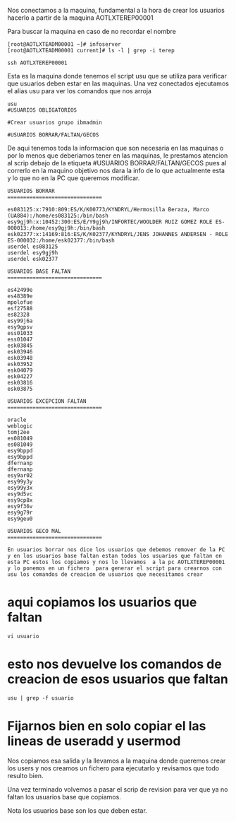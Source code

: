 Nos conectamos a la maquina, fundamental a la hora de crear los usuarios hacerlo a partir de la maquina  AOTLXTEREP00001

Para buscar la maquina en caso de no recordar el nombre
```
[root@AOTLXTEADM00001 ~]# infoserver
[root@AOTLXTEADM00001 current]# ls -l | grep -i terep
```

```
ssh AOTLXTEREP00001
```

Esta es la maquina donde tenemos el script usu que se utiliza para verificar que usuarios deben estar en las maquinas. Una vez conectados ejecutamos el alias usu para ver los comandos que nos arroja

```
usu 
#USUARIOS OBLIGATORIOS

#Crear usuarios grupo ibmadmin

#USUARIOS BORRAR/FALTAN/GECOS

```

De aqui tenemos toda la informacion que son necesaria en las maquinas o por lo menos que deberiamos tener en las maquinas, le prestamos atencion al scrip debajo de la etiqueta \#USUARIOS BORRAR/FALTAN/GECOS pues al correrlo en la maquino objetivo nos dara la info de lo que actualmente esta  y lo que no en la PC que queremos modificar.

```
USUARIOS BORRAR
==============================

es083125:x:7910:809:ES/K/K00773/KYNDRYL/Hermosilla Beraza, Marco (UA884):/home/es083125:/bin/bash
esy9gj9h:x:10452:300:ES/E/Y9gj9h/INFORTEC/WOOLDER RUIZ GOMEZ ROLE ES-000013:/home/esy9gj9h:/bin/bash
esk02377:x:14169:816:ES/K/K02377/KYNDRYL/JENS JOHANNES ANDERSEN - ROLE ES-000032:/home/esk02377:/bin/bash
userdel es083125
userdel esy9gj9h
userdel esk02377

USUARIOS BASE FALTAN
==============================

es42499e
es48389e
mpolofue
esf27588
es82328
esy99j6a
esy9gpsv
ess01033
ess01047
esk03845
esk03946
esk03948
esk03952
esk04079
esk04227
esk03816
esk03875

USUARIOS EXCEPCION FALTAN
==============================

oracle
weblogic
tomj2ee
es081049
es081049
esy9bppd
esy9bppd
dfernanp
dfernanp
esy9ar02
esy99y3y
esy99y3x
esy9d5vc
esy9cp8x
esy9f36v
esy9g79r
esy9geu0

USUARIOS GECO MAL
==============================

En usuarios borrar nos dice los usuarios que debemos remover de la PC y en los usuarios base faltan estan todos los usuarios que faltan en esta PC estos los copiamos y nos lo llevamos  a la pc AOTLXTEREP00001 y lo ponemos en un fichero  para generar el script para crearnos con usu los comandos de creacion de usuarios que necesitamos crear 

```
# aqui copiamos los usuarios que faltan

```
vi usuario 
```

# esto nos devuelve los comandos de creacion de esos usuarios que faltan
```
usu | grep -f usuario 
```

# Fijarnos bien en solo copiar el las lineas de useradd y usermod

Nos copiamos esa salida y la llevamos a la maquina donde queremos crear los users y nos creamos un fichero para ejecutarlo y revisamos que todo resulto bien.

Una vez terminado volvemos a pasar el scrip de revision para ver que ya no faltan los usuarios base que copiamos.

Nota los usuarios base son los que deben estar.